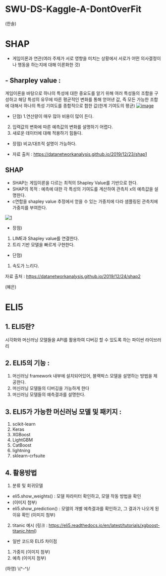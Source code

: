 # SWU-DS-Kaggle-A-DontOverFit

(한솔)
# SHAP
- 게임이론과 연관(여러 주제가 서로 영향을 미치는 상황에서 서로가 어떤 의사결정이나 행동을 하는지에 대해 이론화한 것)
## - Sharpley value : 
게임이론을 바탕으로 하나의 특성에 대한 중요도를 알기 위해 여러 특성들의 조합을 구성하고 해당 특성의 유무에 따른 평균적인 변화를 통해 얻어낸 값, 즉 모든 가능한 조합에 대해서 하나의 특성 기여도를 종합적으로 합한 값(한계 기여도의 평균)
<a href="https://ibb.co/Dws0L8c"><img src="https://i.ibb.co/h2h3CZQ/image.png" alt="image" border="0"></a>


- 단점) 
1.연산량이 매우 많아 비용이 많이 든다.
2. 입력값의 변화에 따른 예측값의 변화를 설명하기 어렵다.
3. 새로운 데이터에 대해 적용하기 힘들다.

- 장점) 비교/대조적 설명이 가능하다.

- 자료 출처 : https://datanetworkanalysis.github.io/2019/12/23/shap1


## SHAP
- SHAP는 게임이론을 다르는 최적의 Shapley Value를 기반으로 한다.
- SHAP의 목적 : 예측에 대한 각 특성의 기여도를 계산하여 관측치 x의 예측값을 설명한다.
- c연합을 shapley value 추정에서 얻을 수 있는 가중치에 다라 샘플링된 관측치에 가중치를 부여한다.

<a href="https://ibb.co/6rChhrk"><img src="https://i.ibb.co/34ZXX4n/1.png" alt="1" border="0"></a>

- 장점)
1. LIME과 Shapley value를 연결한다.
2. 트리 기반 모델을 빠르게 구현한다.
- 단점)
1. 속도가 느리다.

자료 출처 : https://datanetworkanalysis.github.io/2019/12/24/shap2


(혜은)
# ELI5
## 1. ELI5란?
시각화와 머신러닝 모델들을 API를 활용하여 디버깅 할 수 있도록 하는 파이썬 라이브러리 

## 2. ELI5의 기능 : 
1) 머신러닝 framework 내부에 설치되어있어, 블랙박스 모델을 설명하는 방법을 제공한다. 
2) 머신러닝 모델들의 디버깅을 가능하게 한다
3) 머신러닝 모델들의 예측결과를 설명한다. 

## 3. ELI5가 가능한 머신러닝 모델 및 패키지 : 
1) scikit-learn
2) Keras
3) XGBoost
4) LightGBM
5) CatBoost
6) lightning
7) sklearn-crfsuite

## 4. 활용방법 
1) 분류 및 회귀모델
- eli5.show_weights() : 모델 파라미터 확인하고, 모델 작동 방법을 확인
- (이미지 첨부)
- eli5.show_prediction() : 모델의 개별 예측결과를 확인하고, 그 결과가 나오게 된 이유 확인
(이미지 첨부)

2) titanic 예시 
(링크 : https://eli5.readthedocs.io/en/latest/tutorials/xgboost-titanic.html)
- 일반 코드와 ELI5 차이점 
1) 가중치
(이미지 첨부)
3) 예측
(이미지 첨부)




(하영) \\(^-^)/
